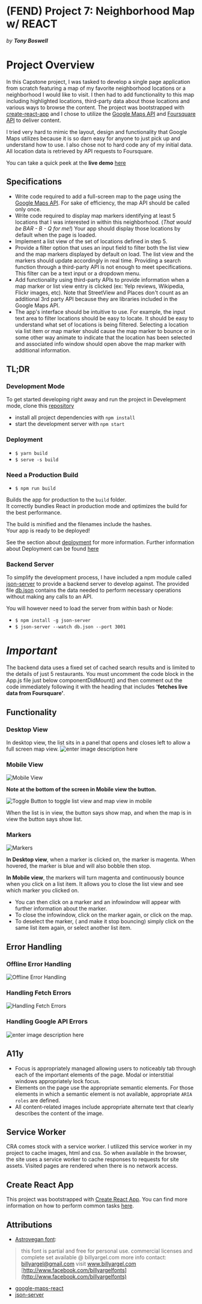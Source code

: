 # (FEND) Project 7: Neighborhood Map w/ REACT
*by **Tony Boswell***


# Project Overview

In this Capstone project, I was tasked to develop a single page application from scratch featuring a map of my favorite neighborhood locations or a neighborhood I would like to visit. I then had to add functionality to this map including highlighted locations, third-party data about those locations and various ways to browse the content.
The project was bootstrapped with [create-react-app](https://github.com/facebookincubator/create-react-app) and I chose to utilize the [Google Maps API](https://cloud.google.com/maps-platform/) and [Foursquare API](https://developer.foursquare.com/) to deliver content.

I tried very hard to mimic the layout, design and functionality that Google Maps utilizes because it is so darn easy for anyone to just pick up and understand how to use. I also chose not to hard code any of my initial data. All location data is retrieved by API requests to Foursquare.

You can take a quick peek at the **live demo** [here](https://shylmysten.github.io/Udacity-P7-Neighborhood-Map/)

## Specifications

-   Write code required to add a full-screen map to the page using the  [Google Maps API](https://developers.google.com/maps/). For sake of efficiency, the map API should be called only once.
-   Write code required to display map markers identifying at least 5 locations that I was interested in within this neighborhood. (*That would be BAR - B - Q for me!*)  Your app should display those locations by default when the page is loaded.
-   Implement a list view of the set of locations defined in step 5.
-   Provide a filter option that uses an input field to filter both the list view and the map markers displayed by default on load. The list view and the markers should update accordingly in real time. Providing a search function through a third-party API is not enough to meet specifications. This filter can be a text input or a dropdown menu.
-   Add functionality using third-party APIs to provide information when a map marker or list view entry is clicked (ex: Yelp reviews, Wikipedia, Flickr images, etc). Note that StreetView and Places don't count as an additional 3rd party API because they are libraries included in the Google Maps API.
-   The app's interface should be intuitive to use. For example, the input text area to filter locations should be easy to locate. It should be easy to understand what set of locations is being filtered. Selecting a location via list item or map marker should cause the map marker to bounce or in some other way animate to indicate that the location has been selected and associated info window should open above the map marker with additional information.

## TL;DR

### Development Mode

To get started developing right away and run the project in Develepment mode, clone this [repository](https://github.com/Shylmysten/Udacity-P7-Neighborhood-Map.git)
* install all project dependencies with `npm install`
* start the development server with `npm start`


### Deployment
 * `$ yarn build`
 * `$ serve -s build`


### Need a Production Build
 *  `$ npm run build`

Builds the app for production to the  `build`  folder.  
It correctly bundles React in production mode and optimizes the build for the best performance.

The build is minified and the filenames include the hashes.  
Your app is ready to be deployed!

See the section about  [deployment](https://github.com/facebook/create-react-app/tree/master/packages/react-scripts/template#deployment)  for more information.
Further information about Deployment can be found [here](https://github.com/facebook/create-react-app/tree/master/packages/react-scripts/template#making-a-progressive-web-app)

### Backend Server

To simplify the development process, I have included a npm module called [json-server](https://www.npmjs.com/package/json-server) to provide a backend server to develop against. The provided file [db.json](https://github.com/Shylmysten/Udacity-P7-Neighborhood-Map/blob/master/src/utils/db.json) contains the data needed to perform necessary operations without making any calls to an API.

You will however need to load the server from within bash or Node:

* `$ npm install -g json-server`
* `$ json-server --watch db.json --port 3001`

# *Important*
The backend data uses a fixed set of cached search results and is limited to the details of just 5 restaurants. You must uncomment the code block in the App.js file just below componentDidMount() and then comment out the code immediately following it with the heading that includes '**fetches live data from Foursquare'**.

## Functionality
### Desktop View
In desktop view, the list sits in a panel that opens and closes left to allow a full screen map view.
![enter image description here](http://gdurl.com/WUiZ)

### Mobile View
![Mobile View](http://gdurl.com/Xumm)

**Note at the bottom of the screen in Mobile view the button.**

![Toggle Button to toggle list view and map view in mobile](http://gdurl.com/o8Pe)

When the list is in view, the button says show map, and when the map is in view the button says show list.

### Markers
![Markers](http://gdurl.com/TM8f)

**In Desktop view**, when a marker is clicked on, the marker is magenta. When hovered, the marker is blue and will also bobble then stop.

**In Mobile view**, the markers will turn magenta and continuously bounce when you click on a list item. It allows you to close the list view and see which marker you clicked on.

 - You can then click on a marker and an infowindow will appear with further information about the marker.
 - To close the infowindow, click   on the marker again, or click on the map.
 - To deselect the marker, ( and make it stop bouncing) simply click on the same list item again, or select another list item.

## Error Handling
### Offline Error Handling
![Offline Error Handling](http://gdurl.com/8thN)

### Handling Fetch Errors
![Handling Fetch Errors](http://gdurl.com/Z4eM)

### Handling Google API Errors
![enter image description here](http://gdurl.com/iQZU)

## A11y

 - Focus is appropriately managed allowing users to noticeably tab
   through each of the important elements of the page. Modal or
   interstitial windows appropriately lock focus.
 - Elements on the page use the appropriate semantic elements. For those
   elements in which a semantic element is not available, appropriate
   `ARIA roles`  are defined.
 - All content-related images include appropriate alternate text that
   clearly describes the content of the image.

## Service Worker
CRA comes stock with a service worker. I utilized this service worker in my project to cache images, html and css.  So when available in the browser, the site uses a service worker to cache responses to requests for site assets. Visited pages are rendered when there is no network access.

## Create React App

This project was bootstrapped with [Create React App](https://github.com/facebookincubator/create-react-app). You can find more information on how to perform common tasks [here](https://github.com/facebookincubator/create-react-app/blob/master/packages/react-scripts/template/README.md).

## Attributions

 - [Astrovegan font](https://www.dafont.com/astrovegan.font):
> this font is partial and free for personal use.   commercial licenses
> and complete set available @ billyargel.com   more info contact:  
> [billyargel@gmail.com](mailto:billyargel@gmail.com)   visit
> www.billyargel.com  
> [http://www.facebook.com/billyargelfonts](http://www.facebook.com/billyargelfonts)

 - [google-maps-react](https://github.com/fullstackreact/google-maps-react)
 - [json-server](https://www.npmjs.com/package/json-server)

